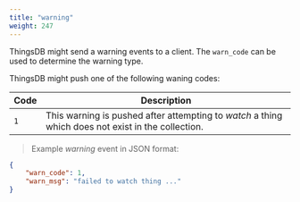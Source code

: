 ```yaml
---
title: "warning"
weight: 247
---
```


ThingsDB might send a warning events to a client. The `warn_code` can be used
to determine the warning type.

ThingsDB might push one of the following waning codes:

Code | Description
---- | -----------
`1` | This warning is pushed after attempting to *watch* a thing which does not exist in the collection.

> Example *warning* event in JSON format:

```json
{
    "warn_code": 1,
    "warn_msg": "failed to watch thing ..."
}
```
